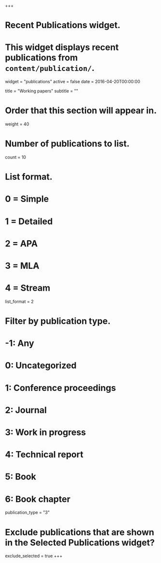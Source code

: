 +++
# Recent Publications widget.
# This widget displays recent publications from `content/publication/`.
widget = "publications"
active = false
date = 2016-04-20T00:00:00

title = "Working papers"
subtitle = ""

# Order that this section will appear in.
weight = 40

# Number of publications to list.
count = 10

# List format.
#   0 = Simple
#   1 = Detailed
#   2 = APA
#   3 = MLA
#   4 = Stream
list_format = 2

# Filter by publication type.
# -1: Any
#  0: Uncategorized
#  1: Conference proceedings
#  2: Journal
#  3: Work in progress
#  4: Technical report
#  5: Book
#  6: Book chapter
publication_type = "3"

# Exclude publications that are shown in the Selected Publications widget?
exclude_selected = true
+++

